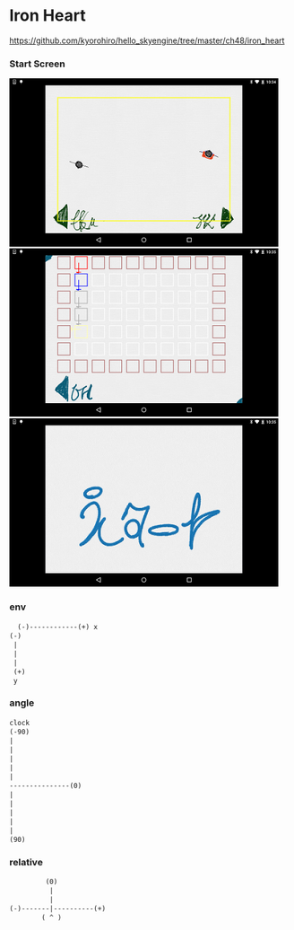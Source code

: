 # Iron Heart

https://github.com/kyorohiro/hello_skyengine/tree/master/ch48/iron_heart

### Start Screen

![](aaa.png)
![](bbb.png)
![](ccc.png)

### env

```
  (-)------------(+) x
(-)
 |
 |
 |
 (+)
 y
```

### angle
```
clock
(-90)
|
|
|
|
|
---------------(0)
|
|
|
|
|
(90)
```

### relative
```
         (0)
          |
          |
(-)-------|----------(+)
        ( ^ )
```
